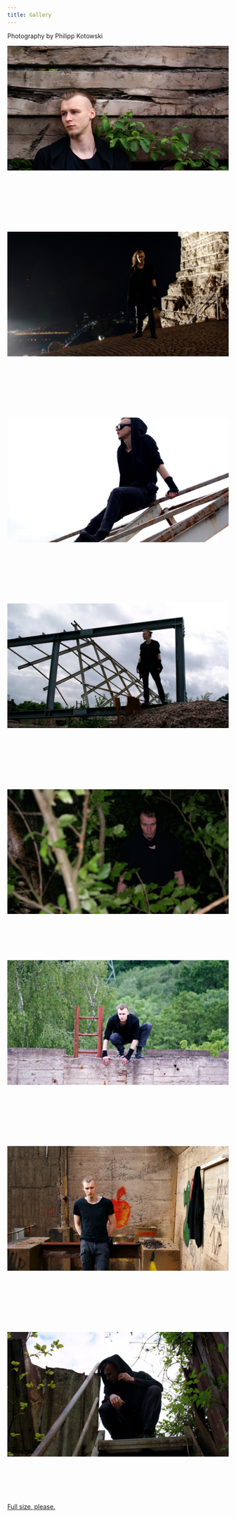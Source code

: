 ```yaml
---
title: Gallery
---
```


Photography by Philipp Kotowski

![01](assets/img/number_01_small.jpg)  
<br/><br/>
<br/><br/>
<br/><br/>
<br/><br/>
![02](assets/img/number_02_small.jpg)  
<br/><br/>
<br/><br/>
<br/><br/>
<br/><br/>
![03](assets/img/number_03_small.jpg)  
<br/><br/>
<br/><br/>
<br/><br/>
<br/><br/>
![04](assets/img/number_04_small.jpg)  
<br/><br/>
<br/><br/>
<br/><br/>
<br/><br/>
![05](assets/img/number_05_small.jpg)  
<br/><br/>
<br/><br/>
<br/><br/>
![06](assets/img/number_06_small.jpg)  
<br/><br/>
<br/><br/>
<br/><br/>
<br/><br/>
![07](assets/img/number_07_small.jpg)  
<br/><br/>
<br/><br/>
<br/><br/>
<br/><br/>
![08](assets/img/number_08_small.jpg)  
<br/><br/>
<br/><br/>
<br/><br/>
[Full size, please.](https://j-hoefner.github.io/himeravinn/sharp/)

